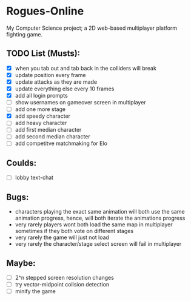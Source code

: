 # **Rogues-Online**
My Computer Science project; a 2D web-based multiplayer platform fighting game.

## TODO List (Musts):
 - [x] when you tab out and tab back in the colliders will break
 - [x] update position every frame
 - [x] update attacks as they are made
 - [x] update everything else every 10 frames
 - [x] add all login prompts
 - [ ] show usernames on gameover screen in multiplayer
 - [ ] add one more stage
 - [x] add speedy character
 - [ ] add heavy character
 - [ ] add first median character
 - [ ] add second median character
 - [ ] add competitve matchmaking for Elo

## Coulds:
 - [ ] lobby text-chat

## Bugs:
  - characters playing the exact same animation will both use the same animation progress, hence, will both iterate the animations progress
  - very rarely players wont both load the same map in multiplayer sometimes if they both vote on different stages
  - very rarely the game will just not load
  - very rarely the character/stage select screen will fail in multiplayer

## Maybe:
 - [ ] 2^n stepped screen resolution changes
 - [ ] try vector-midpoint collsion detection
 - [ ] minify the game